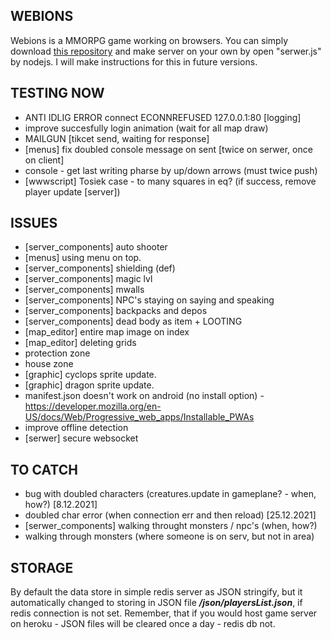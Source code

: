 ## WEBIONS
  Webions is a MMORPG game working on browsers. 
  You can simply download [this repository](https://github.com/apietryga/webions2) and make server on your own by open "serwer.js" by nodejs. I will make instructions for this in future versions.
## TESTING NOW
  - ANTI IDLIG ERROR connect ECONNREFUSED 127.0.0.1:80 [logging]
  - improve succesfully login animation (wait for all map draw)
  - MAILGUN [tikcet send, waiting for response]
  - [menus] fix doubled console message on sent [twice on serwer, once on client]
  - console - get last writing pharse by up/down arrows (must twice push)
  - [wwwscript] Tosiek case - to many squares in eq? (if success, remove player update [server])
## ISSUES
  - [server_components] auto shooter
  - [menus] using menu on top.
  - [server_components] shielding (def)
  - [server_components] magic lvl
  - [server_components] mwalls
  - [server_components] NPC's staying on saying and speaking
  - [server_components] backpacks and depos
  - [server_components] dead body as item + LOOTING
  - [map_editor] entire map image on index
  - [map_editor] deleting grids
  - protection zone
  - house zone
  - [graphic] cyclops sprite update.
  - [graphic] dragon sprite update.
  - manifest.json doesn't work on android (no install option) - https://developer.mozilla.org/en-US/docs/Web/Progressive_web_apps/Installable_PWAs
  - improve offline detection
  - [serwer] secure websocket

## TO CATCH
  - bug with doubled characters (creatures.update in gameplane? - when, how?) [8.12.2021]
  - doubled char error (when connection err and then reload) [25.12.2021]
  - [serwer_components] walking throught monsters / npc's (when, how?)
  - walking through monsters (where someone is on serv, but not in area)
## STORAGE  
  By default the data store in simple redis server as JSON stringify, but it automatically changed to storing in JSON file ***/json/playersList.json***, if redis connection is not set.
  Remember, that if you would host game server on heroku - JSON files will be cleared once a day - redis db not. 